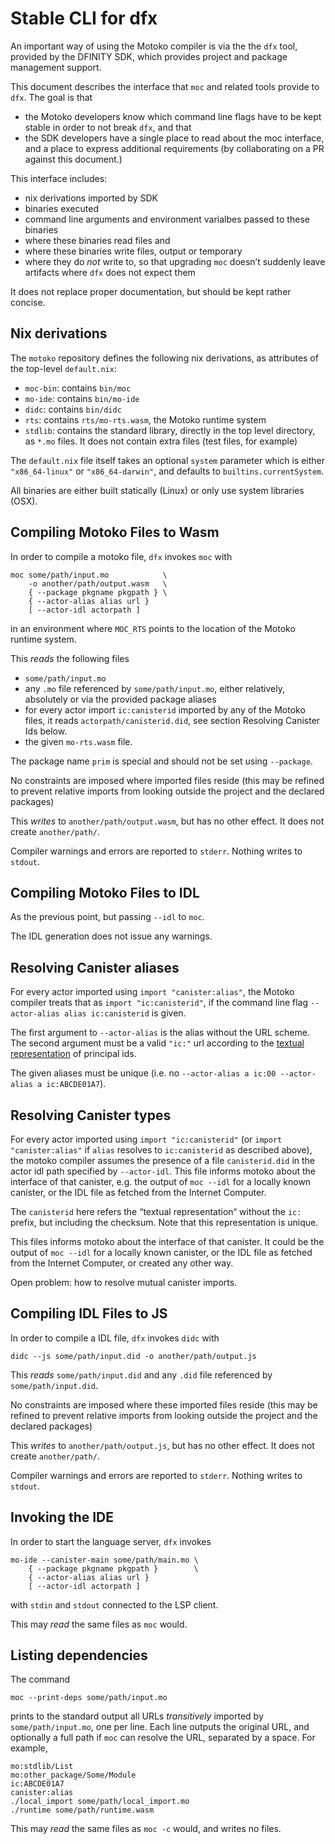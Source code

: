 Stable CLI for dfx
==================

An important way of using the Motoko compiler is via the the `dfx` tool,
provided by the DFINITY SDK, which provides project and package management
support.

This document describes the interface that `moc` and related tools provide to
`dfx`. The goal is that
 * the Motoko developers know which command line flags have to
   be kept stable in order to not break `dfx`, and that
 * the SDK developers have a single place to read about the moc interface, and
   a place to express additional requirements (by collaborating on a PR against
   this document.)

This interface includes:
 * nix derivations imported by SDK
 * binaries executed
 * command line arguments and environment varialbes passed to these binaries
 * where these binaries read files and
 * where these binaries write files, output or temporary
 * where they do _not_ write to, so that upgrading `moc` doesn’t suddenly leave
   artifacts where `dfx` does not expect them

It does not replace proper documentation, but should be kept rather concise.

Nix derivations
---------------

The `motoko` repository defines the following nix derivations, as attributes of
the top-level `default.nix`:

* `moc-bin`: contains `bin/moc`
* `mo-ide`: contains `bin/mo-ide`
* `didc`: contains `bin/didc`
* `rts`: contains `rts/mo-rts.wasm`, the Motoko runtime system
* `stdlib`: contains the standard library, directly in the top level directory,
  as `*.mo` files. It does not contain extra files (test files, for example)

The `default.nix` file itself takes an optional `system` parameter which is
either `"x86_64-linux"` or `"x86_64-darwin"`, and defaults to
`builtins.currentSystem`.

All binaries are either built statically (Linux) or only use system libraries (OSX).

Compiling Motoko Files to Wasm
------------------------------

In order to compile a motoko file, `dfx` invokes `moc` with

    moc some/path/input.mo            \
        -o another/path/output.wasm   \
        { --package pkgname pkgpath } \
        { --actor-alias alias url }
        [ --actor-idl actorpath ]

in an environment where `MOC_RTS` points to the location of the Motoko runtime system.

This _reads_ the following files
 * `some/path/input.mo`
 * any `.mo` file referenced by `some/path/input.mo`, either relatively, absolutely or via the provided package aliases
 * for every actor import `ic:canisterid` imported by any of the Motoko files, it reads `actorpath/canisterid.did`, see section Resolving Canister Ids below.
 * the given `mo-rts.wasm` file.

The package name `prim` is special and should not be set using `--package`.

No constraints are imposed where imported files reside (this may be refined to prevent relative imports from looking outside the project and the declared packages)

This _writes_ to `another/path/output.wasm`, but has no other effect. It does
not create `another/path/`.

Compiler warnings and errors are reported to `stderr`. Nothing writes to `stdout`.

Compiling Motoko Files to IDL
-----------------------------

As the previous point, but passing `--idl` to `moc`.

The IDL generation does not issue any warnings.


Resolving Canister aliases
--------------------------

For every actor imported using `import "canister:alias"`, the Motoko compiler treats that as `import "ic:canisterid"`, if the command line flag `--actor-alias alias ic:canisterid` is given.

The first argument to `--actor-alias` is the alias without the URL scheme. The second argument must be a valid `"ic:"` url according to the [textual representation] of principal ids.

The given aliases must be unique (i.e. no `--actor-alias a ic:00 --actor-alias a ic:ABCDE01A7`).

[textual representation]: https://docs.dfinity.systems/spec/public/#textual-ids

Resolving Canister types
------------------------

For every actor imported using `import "ic:canisterid"` (or `import "canister:alias"` if `alias` resolves to `ic:canisterid` as described above), the motoko compiler assumes the presence of a file `canisterid.did` in the actor idl path specified by `--actor-idl`. This file informs motoko about the interface of that canister, e.g. the output of `moc --idl` for a locally known canister, or the IDL file as fetched from the Internet Computer.

The `canisterid` here refers the “textual representation“ without the `ic:` prefix, but including the checksum. Note that this representation is unique.

This files informs motoko about the interface of that canister. It could be the output of `moc --idl` for a locally known canister, or the IDL file as fetched from the Internet Computer, or created any other way.

Open problem: how to resolve mutual canister imports.

Compiling IDL Files to JS
-------------------------

In order to compile a IDL file, `dfx` invokes `didc` with

    didc --js some/path/input.did -o another/path/output.js

This _reads_ `some/path/input.did` and any `.did` file referenced by
`some/path/input.did`.

No constraints are imposed where these imported files reside (this may be refined to prevent relative imports from looking outside the project and the declared packages)

This _writes_ to `another/path/output.js`, but has no other effect. It does
not create `another/path/`.

Compiler warnings and errors are reported to `stderr`. Nothing writes to `stdout`.

Invoking the IDE
----------------

In order to start the language server, `dfx` invokes

    mo-ide --canister-main some/path/main.mo \
        { --package pkgname pkgpath }        \
        { --actor-alias alias url }
        [ --actor-idl actorpath ]

with `stdin` and `stdout` connected to the LSP client.

This may _read_ the same files as `moc` would.

Listing dependencies
--------------------

The command

    moc --print-deps some/path/input.mo

prints to the standard output all URLs _transitively_ imported by
`some/path/input.mo`, one per line. Each line outputs the original
URL, and optionally a full path if `moc` can resolve the URL, separated by a space.
For example,

    mo:stdlib/List
    mo:other_package/Some/Module
    ic:ABCDE01A7
    canister:alias
    ./local_import some/path/local_import.mo
    ./runtime some/path/runtime.wasm

This may _read_ the same files as `moc -c` would, and writes no files.

